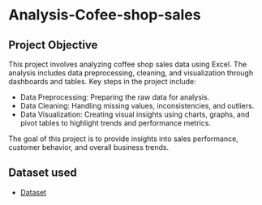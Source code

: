 # Analysis-Cofee-shop-sales
## Project Objective
This project involves analyzing coffee shop sales data using Excel. The analysis includes data preprocessing, cleaning, and visualization through dashboards and tables. Key steps in the project include:

- Data Preprocessing: Preparing the raw data for analysis.
- Data Cleaning: Handling missing values, inconsistencies, and outliers.
- Data Visualization: Creating visual insights using charts, graphs, and pivot tables to highlight trends and performance metrics.

The goal of this project is to provide insights into sales performance, customer behavior, and overall business trends.

## Dataset used
- <a href="https://github.com/NavinBohara/Coffee-Shop-Sales-Analysis/blob/main/Coffee%20Shop%20Sales%20DataSet.xlsx">Dataset</a>

